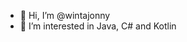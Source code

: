 - 👋 Hi, I’m @wintajonny
- 👀 I’m interested in Java, C# and Kotlin

<!---
wintajonny/wintajonny is a ✨ special ✨ repository because its `README.md` (this file) appears on your GitHub profile.
You can click the Preview link to take a look at your changes.
--->
